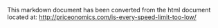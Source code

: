 
This markdown document has been converted from the html document located at:
http://priceonomics.com/is-every-speed-limit-too-low/
